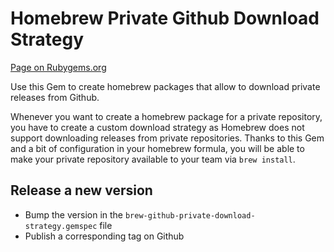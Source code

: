 # Homebrew Private Github Download Strategy

[Page on Rubygems.org](https://rubygems.org/gems/brew-github-private-download-strategy)

Use this Gem to create homebrew packages that allow to download private releases from Github.

Whenever you want to create a homebrew package for a private repository, you have to create a custom download strategy
as Homebrew does not support downloading releases from private repositories.
Thanks to this Gem and a bit of configuration in your homebrew formula, you will be able to make your private repository
available to your team via `brew install`.

## Release a new version

- Bump the version in the `brew-github-private-download-strategy.gemspec` file
- Publish a corresponding tag on Github
